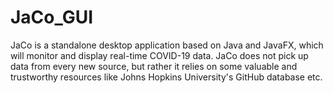 # JaCo_GUI
JaCo is a standalone desktop application based on Java and JavaFX, which will monitor and display real-time COVID-19 data. 
JaCo does not pick up data from every new source, but rather it relies on some valuable and trustworthy resources
like Johns Hopkins University's GitHub database etc. 
